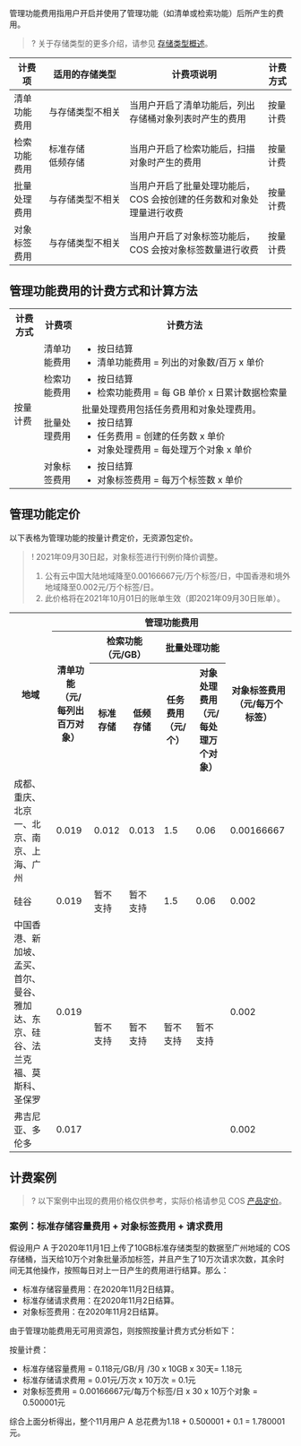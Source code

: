 管理功能费用指用户开启并使用了管理功能（如清单或检索功能）后所产生的费用。

>? 关于存储类型的更多介绍，请参见 [存储类型概述](https://cloud.tencent.com/document/product/436/33417)。
> 

<table>
<thead>
<tr>
<th>计费项</th>
<th>适用的存储类型</th>
<th>计费项说明</th>
<th>计费方式</th>
</tr>
</thead>
<tbody><tr>
<td>清单功能费用</td>
<td nowrap="nowrap">与存储类型不相关</td>
<td>当用户开启了清单功能后，列出存储桶对象列表时产生的费用</td>
<td>按量计费</li></td>
</tr>
<tr>
<td >检索功能费用</td>
<td>标准存储<br>低频存储</td>
<td>当用户开启了检索功能后，扫描对象时产生的费用</td>
<td>按量计费</td>
</tr>
<tr>
<td>批量处理费用</td>
<td nowrap="nowrap">与存储类型不相关</td>
<td>当用户开启了批量处理功能后，COS 会按创建的任务数和对象处理量进行收费</td>
<td>按量计费</td>
</tr>
<tr>
<td>对象标签费用</td>
<td nowrap="nowrap">与存储类型不相关</td>
<td>当用户开启了对象标签功能后，COS 会按对象标签数量进行收费</td>
<td>按量计费</td>
</tr>
</tbody></table>



## 管理功能费用的计费方式和计算方法

<table>
   <tr>
      <th>计费方式</th>
      <th>计费项</th>
      <th>计费方法</th>
   </tr>
   <tr>
      <td rowspan=4>按量计费</td>
      <td>清单功能费用</td>
      <td nowrap="nowrap"><ul  style="margin: 0;"><li>按日结算</li><li>清单功能费用 = 列出的对象数/百万 x 单价</li></ul></td>
   </tr>
   <tr>
      <td>检索功能费用</td>
      <td nowrap="nowrap"><ul  style="margin: 0;"><li>按日结算</li><li>检索功能费用 = 每 GB 单价 x 日累计数据检索量</li></ul></td>
   </tr>
   <tr>
      <td>批量处理费用</td>
			<td nowrap="nowrap">批量处理费用包括任务费用和对象处理费用。<ul  style="margin: 0;"><li>按日结算<br><li>任务费用 = 创建的任务数 x 单价</li><li>对象处理费用 = 每处理万个对象 x 单价</li></ul></td>
   </tr>
   <tr>
      <td>对象标签费用</td>
			<td nowrap="nowrap"><ul  style="margin: 0;"><li>按日结算</li><li>对象标签费用 = 每万个标签数 x 单价</li></ul></td>
   </tr>
</table>


## 管理功能定价

以下表格为管理功能的按量计费定价，无资源包定价。

>! 2021年09月30日起，对象标签进行刊例价降价调整。
> 1. 公有云中国大陆地域降至0.00166667元/万个标签/日，中国香港和境外地域降至0.002元/万个标签/日。
> 2. 此价格将在2021年10月01日的账单生效（即2021年09月30日账单）。
>

<table>
   <tr>
      <th rowspan=3 width="15%">地域</td>
      <th colspan=6>管理功能费用</td>
   </tr>
   <tr>
      <th rowspan=2>清单功能（元/每列出百万对象）</td>
      <th colspan=2>检索功能（元/GB）</td>
      <th colspan=2>批量处理功能</td>
      <th rowspan=2>对象标签费用（元/每万个标签）</td>
   </tr>
   <tr>
      <th>标准存储</td>
      <th>低频存储</td>
      <th>任务费用（元/个）</td>
      <th>对象处理费用（元/每处理万个对象）</td>
   </tr>
   <tr>
      <td>成都、重庆、北京一、北京、南京、上海、广州</td>
      <td>0.019</td>
      <td>0.012</td>
      <td>0.013</td>
      <td>1.5</td>
      <td>0.06</td>
      <td>0.00166667</td>
   </tr>
   <tr>
      <td>硅谷</td>
      <td>0.019</td>
      <td rowspan=1>暂不支持</td>
      <td rowspan=1>暂不支持</td>
      <td>1.5</td>
      <td>0.06</td>
      <td>0.002</td>
   </tr>
   <tr>
      <td>中国香港、新加坡、孟买、首尔、曼谷、雅加达、东京、硅谷、法兰克福、莫斯科、圣保罗</td>
      <td>0.019</td>
      <td rowspan=2>暂不支持</td>
      <td rowspan=2>暂不支持</td>
      <td rowspan=2>暂不支持</td>
      <td rowspan=2>暂不支持</td>
      <td>0.002</td>
   </tr>
   <tr>
      <td>弗吉尼亚、多伦多</td>
      <td>0.017</td>
      <td>0.002</td>
   </tr>
</table>


## 计费案例

>? 以下案例中出现的费用价格仅供参考，实际价格请参见 COS [产品定价](https://buy.cloud.tencent.com/price/cos)。
>


### 案例：标准存储容量费用 + 对象标签费用 + 请求费用

假设用户 A 于2020年11月1日上传了10GB标准存储类型的数据至广州地域的 COS 存储桶，当天给10万个对象批量添加标签，并且产生了10万次请求次数，其余时间无其他操作，按照每日对上一日产生的费用进行结算。那么：

- 标准存储容量费用：在2020年11月2日结算。
- 标准存储请求费用：在2020年11月2日结算。
- 对象标签费用：在2020年11月2日结算。

由于管理功能费用无可用资源包，则按照按量计费方式分析如下：

按量计费：
 - 标准存储容量费用 = 0.118元/GB/月 /30 x 10GB x 30天= 1.18元
 - 标准存储请求费用 = 0.01元/万次 x 10万次 = 0.1元
 - 对象标签费用 = 0.00166667元/每万个标签/日 x 30 x 10万个对象 = 0.500001元


综合上面分析得出，整个11月用户 A 总花费为1.18 + 0.500001 + 0.1 = 1.780001元。
